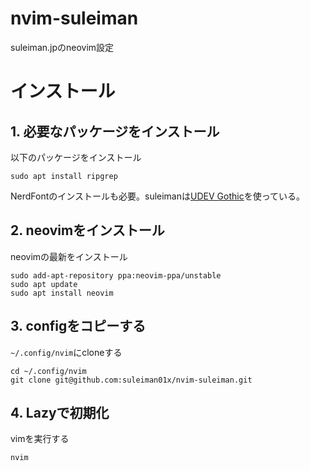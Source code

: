 # nvim-suleiman
suleiman.jpのneovim設定

# インストール
## 1. 必要なパッケージをインストール
以下のパッケージをインストール
```
sudo apt install ripgrep
```

NerdFontのインストールも必要。suleimanは[UDEV Gothic](https://github.com/yuru7/udev-gothic)を使っている。
## 2. neovimをインストール
neovimの最新をインストール
```
sudo add-apt-repository ppa:neovim-ppa/unstable
sudo apt update
sudo apt install neovim
```
## 3. configをコピーする
`~/.config/nvim`にcloneする

```
cd ~/.config/nvim
git clone git@github.com:suleiman01x/nvim-suleiman.git
```

## 4. Lazyで初期化
vimを実行する
```
nvim
```
